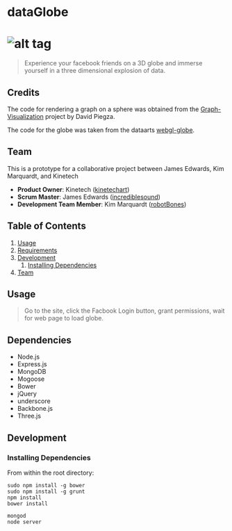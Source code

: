 # dataGlobe

![alt tag](https://raw.github.com/robotBones/dataGlobe/public/img/fireworks.png)
===

> Experience your facebook friends on a 3D globe and immerse yourself in a three dimensional explosion of data.

## Credits

The code for rendering a graph on a sphere was obtained from the [Graph-Visualization](https://github.com/davidpiegza/Graph-Visualization) project by David Piegza.

The code for the globe was taken from the dataarts [webgl-globe](https://github.com/dataarts/webgl-globe).


## Team
This is a prototype for a collaborative project between James Edwards, Kim Marquardt, and Kinetech

  - __Product Owner__: Kinetech ([kinetechart](https://github.com/kinetecharts))
  - __Scrum Master__: James Edwards ([incrediblesound](https://github.com/incrediblesound))
  - __Development Team Member__: Kim Marquardt ([robotBones](https://github.com/robotBones))

## Table of Contents

1. [Usage](#Usage)
1. [Requirements](#requirements)
1. [Development](#development)
    1. [Installing Dependencies](#installing-dependencies)
1. [Team](#team)

## Usage

> Go to the site, click the Facbook Login button, grant permissions, wait for web page to load globe.

## Dependencies
- Node.js
- Express.js
- MongoDB
- Mogoose
- Bower
- jQuery
- underscore
- Backbone.js
- Three.js

## Development

### Installing Dependencies

From within the root directory:

```
sudo npm install -g bower
sudo npm install -g grunt
npm install
bower install

mongod
node server
```

